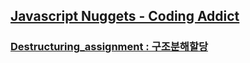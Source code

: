 ## [Javascript Nuggets - Coding Addict](https://www.youtube.com/playlist?list=PLnHJACx3NwAfRUcuKaYhZ6T5NRIpzgNGJ)

### [Destructuring_assignment : 구조분해할당](https://developer.mozilla.org/ko/docs/Web/JavaScript/Reference/Operators/Destructuring_assignment)
